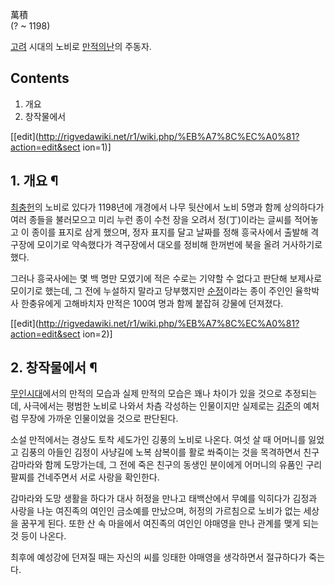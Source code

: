 萬積  
(? ~ 1198)

[고려](%EA%B3%A0%EB%A0%A4.md) 시대의 노비로 [만적의난](%EB%A7%8C%EC%A0%81%EC%9D%98%20%EB%82%9C.md)의 주동자.  

## Contents

    

1. 개요 
2. 창작물에서 

[[edit](http://rigvedawiki.net/r1/wiki.php/%EB%A7%8C%EC%A0%81?action=edit&sect
ion=1)]

## 1. 개요 ¶

[최충헌](%EC%B5%9C%EC%B6%A9%ED%97%8C.md)의 노비로 있다가 1198년에 개경에서 나무 뒷산에서 노비 5명과
함께 상의하다가 여러 종들을 불러모으고 미리 누런 종이 수천 장을 오려서 정(丁)이라는 글씨를 적어놓고 이 종이를 표지로 삼게 했으며, 정자
표지를 달고 날짜를 정해 흥국사에서 출발해 격구장에 모이기로 약속했다가 격구장에서 대오를 정비해 한꺼번에 북을 올려 거사하기로 했다.

  

그러나 흥국사에는 몇 백 명만 모였기에 적은 수로는 기약할 수 없다고 판단해 보제사로 모이기로 했는데, 그 전에 누설하지 말라고 당부했지만
[순정](%EC%88%9C%EC%A0%95#s-2.md)이라는 종이 주인인 율학박사 한충유에게 고해바치자 만적은 100여 명과 함께
붙잡혀 강물에 던져졌다.

  

[[edit](http://rigvedawiki.net/r1/wiki.php/%EB%A7%8C%EC%A0%81?action=edit&sect
ion=2)]

## 2. 창작물에서 ¶

[무인시대](%EB%AC%B4%EC%9D%B8%EC%8B%9C%EB%8C%80.md)에서의 만적의 모습과 실제 만적의 모습은 꽤나
차이가 있을 것으로 추정되는데, 사극에서는 평범한 노비로 나와서 차츰 각성하는 인물이지만 실제로는
[김준](%EA%B9%80%EC%A4%80%28%EA%B3%A0%EB%A0%A4%29.md)의 예처럼 무장에 가까운 인물이었을 것으로
판단된다.

  

소설 만적에서는 경상도 토착 세도가인 깅풍의 노비로 나온다. 여섯 살 때 어머니를 잃었고 김풍의 아들인 김정이 사냥길에 노복 삼복이를 활로
쏴죽이는 것을 목격하면서 친구 감마라와 함께 도망가는데, 그 전에 죽은 친구의 동생인 분이에게 어머니의 유품인 구리 팔찌를 건네주면서 서로
사랑을 확인한다.

  

감마라와 도망 생활을 하다가 대사 허정을 만나고 태백산에서 무예를 익히다가 김정과 사랑을 나눈 여진족의 여인인 금소예를 만났으며, 허정의
가르침으로 노비가 없는 세상을 꿈꾸게 된다. 또한 산 속 마을에서 여진족의 여인인 야매영을 만나 관계를 맺게 되는 것 등이 나온다.

  

최후에 예성강에 던져질 때는 자신의 씨를 잉태한 야매영을 생각하면서 절규하다가 죽는다.

